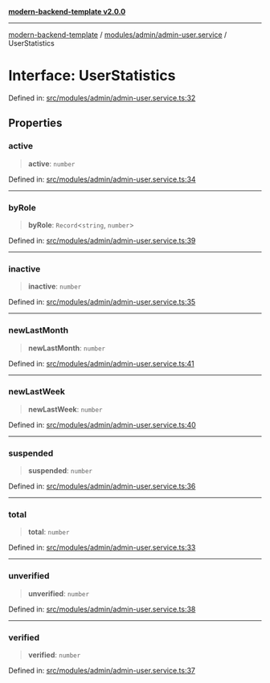[**modern-backend-template v2.0.0**](../../../../README.md)

***

[modern-backend-template](../../../../modules.md) / [modules/admin/admin-user.service](../README.md) / UserStatistics

# Interface: UserStatistics

Defined in: [src/modules/admin/admin-user.service.ts:32](https://github.com/maemreyo/saas-4cus-nodejs/blob/2a5b3f3aa11335dfa561e80e1feabb8e6084261e/src/modules/admin/admin-user.service.ts#L32)

## Properties

### active

> **active**: `number`

Defined in: [src/modules/admin/admin-user.service.ts:34](https://github.com/maemreyo/saas-4cus-nodejs/blob/2a5b3f3aa11335dfa561e80e1feabb8e6084261e/src/modules/admin/admin-user.service.ts#L34)

***

### byRole

> **byRole**: `Record`\<`string`, `number`\>

Defined in: [src/modules/admin/admin-user.service.ts:39](https://github.com/maemreyo/saas-4cus-nodejs/blob/2a5b3f3aa11335dfa561e80e1feabb8e6084261e/src/modules/admin/admin-user.service.ts#L39)

***

### inactive

> **inactive**: `number`

Defined in: [src/modules/admin/admin-user.service.ts:35](https://github.com/maemreyo/saas-4cus-nodejs/blob/2a5b3f3aa11335dfa561e80e1feabb8e6084261e/src/modules/admin/admin-user.service.ts#L35)

***

### newLastMonth

> **newLastMonth**: `number`

Defined in: [src/modules/admin/admin-user.service.ts:41](https://github.com/maemreyo/saas-4cus-nodejs/blob/2a5b3f3aa11335dfa561e80e1feabb8e6084261e/src/modules/admin/admin-user.service.ts#L41)

***

### newLastWeek

> **newLastWeek**: `number`

Defined in: [src/modules/admin/admin-user.service.ts:40](https://github.com/maemreyo/saas-4cus-nodejs/blob/2a5b3f3aa11335dfa561e80e1feabb8e6084261e/src/modules/admin/admin-user.service.ts#L40)

***

### suspended

> **suspended**: `number`

Defined in: [src/modules/admin/admin-user.service.ts:36](https://github.com/maemreyo/saas-4cus-nodejs/blob/2a5b3f3aa11335dfa561e80e1feabb8e6084261e/src/modules/admin/admin-user.service.ts#L36)

***

### total

> **total**: `number`

Defined in: [src/modules/admin/admin-user.service.ts:33](https://github.com/maemreyo/saas-4cus-nodejs/blob/2a5b3f3aa11335dfa561e80e1feabb8e6084261e/src/modules/admin/admin-user.service.ts#L33)

***

### unverified

> **unverified**: `number`

Defined in: [src/modules/admin/admin-user.service.ts:38](https://github.com/maemreyo/saas-4cus-nodejs/blob/2a5b3f3aa11335dfa561e80e1feabb8e6084261e/src/modules/admin/admin-user.service.ts#L38)

***

### verified

> **verified**: `number`

Defined in: [src/modules/admin/admin-user.service.ts:37](https://github.com/maemreyo/saas-4cus-nodejs/blob/2a5b3f3aa11335dfa561e80e1feabb8e6084261e/src/modules/admin/admin-user.service.ts#L37)
